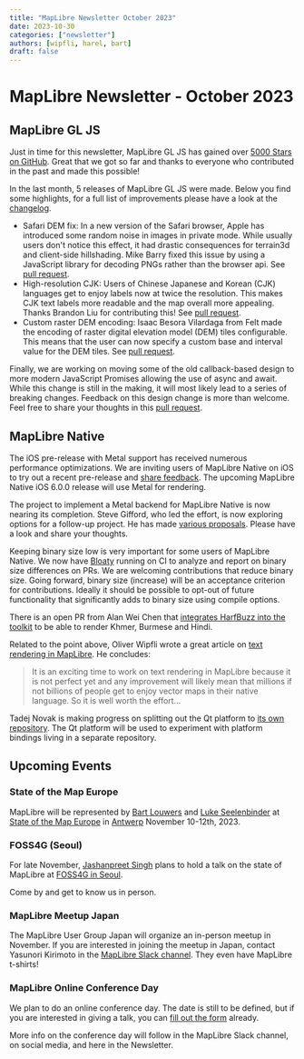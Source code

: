 ```yaml
---
title: "MapLibre Newsletter October 2023"
date: 2023-10-30
categories: ["newsletter"]
authors: [wipfli, harel, bart]
draft: false
---
```


# MapLibre Newsletter - October 2023

## MapLibre GL JS

Just in time for this newsletter, MapLibre GL JS has gained over [5000 Stars on GitHub](https://github.com/maplibre/maplibre-gl-js/stargazers). Great that we got so far and thanks to everyone who contributed in the past and made this possible!

In the last month, 5 releases of MapLibre GL JS were made. Below you find some highlights, for a full list of improvements please have a look at the [changelog](https://github.com/maplibre/maplibre-gl-js/blob/main/CHANGELOG.md).

- Safari DEM fix: In a new version of the Safari browser, Apple has introduced some random noise in images in private mode. While usually users don't notice this effect, it had drastic consequences for terrain3d and client-side hillshading. Mike Barry fixed this issue by using a JavaScript library for decoding PNGs rather than the browser api. See [pull request](https://github.com/maplibre/maplibre-gl-js/pull/3185).
- High-resolution CJK: Users of Chinese Japanese and Korean (CJK) languages get to enjoy labels now at twice the resolution. This makes CJK text labels more readable and the map overall more appealing. Thanks Brandon Liu for contributing this! See [pull request](https://github.com/maplibre/maplibre-gl-js/pull/3006).
- Custom raster DEM encoding: Isaac Besora Vilardaga from Felt made the encoding of raster digital elevation model (DEM) tiles configurable. This means that the user can now specify a custom base and interval value for the DEM tiles. See [pull request](https://github.com/maplibre/maplibre-gl-js/pull/3087).

Finally, we are working on moving some of the old callback-based design to more modern JavaScript Promises allowing the use of async and await. While this change is still in the making, it will most likely lead to a series of breaking changes. Feedback on this design change is more than welcome. Feel free to share your thoughts in this [pull request](https://github.com/maplibre/maplibre-gl-js/pull/3233).

## MapLibre Native

The iOS pre-release with Metal support has received numerous performance optimizations. We are inviting users of MapLibre Native on iOS to try out a recent pre-release and [share feedback](https://github.com/maplibre/maplibre-native/issues/1609). The upcoming MapLibre Native iOS 6.0.0 release will use Metal for rendering.

The project to implement a Metal backend for MapLibre Native is now nearing its completion. Steve Gifford, who led the effort, is now exploring options for a follow-up project. He has made [various proposals](https://github.com/maplibre/maplibre/discussions?discussions_q=is%3Aopen+author%3Asjg-wdw+Native). Please have a look and share your thoughts.

Keeping binary size low is very important for some users of MapLibre Native. We now have [Bloaty](https://github.com/google/bloaty) running on CI to analyze and report on binary size differences on PRs. We are welcoming contributions that reduce binary size. Going forward, binary size (increase) will be an acceptance criterion for contributions. Ideally it should be possible to opt-out of future functionality that significantly adds to binary size using compile options.

There is an open PR from Alan Wei Chen that [integrates HarfBuzz into the toolkit](https://github.com/maplibre/maplibre-native/pull/1439) to be able to render Khmer, Burmese and Hindi.

Related to the point above, Oliver Wipfli wrote a great article on [text rendering in MapLibre](https://github.com/wipfli/about-text-rendering-in-maplibre). He concludes:

> It is an exciting time to work on text rendering in MapLibre because it is not perfect yet and any improvement will likely mean that millions if not billions of people get to enjoy vector maps in their native language. So it is well worth the effort...

Tadej Novak is making progress on splitting out the Qt platform to [its own repository](https://github.com/maplibre/maplibre-native-qt). The Qt platform will be used to experiment with platform bindings living in a separate repository.

## Upcoming Events

### State of the Map Europe

MapLibre will be represented by [Bart Louwers](https://github.com/louwers) and [Luke Seelenbinder](https://github.com/lseelenbinder) at [State of the Map Europe](https://stateofthemap.eu/) in [Antwerp](https://www.openstreetmap.org/search?query=Filip%20Williotstraat%209%2C%202600%20Antwerpen%2C%20Belgien#map=19/51.18690/4.43596) November 10-12th, 2023.

### FOSS4G (Seoul)

For late November, [Jashanpreet Singh](https://github.com/jashanbhullar) plans to hold a talk on the state of MapLibre at [FOSS4G in Seoul](https://foss4g.asia/2023/).

Come by and get to know us in person.

### MapLibre Meetup Japan

The MapLibre User Group Japan will organize an in-person meetup in November. If you are interested in joining the meetup in Japan, contact Yasunori Kirimoto in the [MapLibre Slack channel](https://slack.openstreetmap.us/). They even have MapLibre t-shirts!

### MapLibre Online Conference Day

We plan to do an online conference day. The date is still to be defined, but if you are interested in giving a talk, you can [fill out the form](https://forms.gle/AKg63TnASSWXfZi66) already.

More info on the conference day will follow in the MapLibre Slack channel, on social media, and here in the Newsletter.
